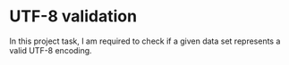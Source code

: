 # UTF-8 validation

In this project task, I am required to check if a given data set represents a valid UTF-8 encoding.  

